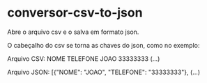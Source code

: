 # conversor-csv-to-json

Abre o arquivo csv e o salva em formato json.

O cabeçalho do csv se torna as chaves do json, como no exemplo:

Arquivo CSV: 
NOME TELEFONE 
JOAO 33333333 
(...)

Arquivo JSON: 
[{"NOME": "JOAO", "TELEFONE": "33333333"}, 
(...)
